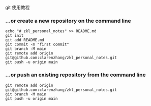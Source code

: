 git 使用教程

### …or create a new repository on the command line



```
echo "# zkl_personal_notes" >> README.md
git init
git add README.md
git commit -m "first commit"
git branch -M main
git remote add origin git@github.com:clarenzhang/zkl_personal_notes.git
git push -u origin main
```

### …or push an existing repository from the command line



```
git remote add origin git@github.com:clarenzhang/zkl_personal_notes.git
git branch -M main
git push -u origin main
```